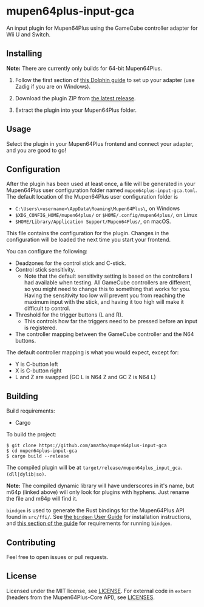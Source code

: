 # mupen64plus-input-gca

An input plugin for Mupen64Plus using the GameCube controller adapter for Wii U and Switch.

## Installing

**Note:** There are currently only builds for 64-bit Mupen64Plus.

1. Follow the first section of [this Dolphin guide](https://dolphin-emu.org/docs/guides/how-use-official-gc-controller-adapter-wii-u#Installation) to set up your adapter (use Zadig if you are on Windows).

1. Download the plugin ZIP from [the latest release](../../releases/latest).

1. Extract the plugin into your Mupen64Plus folder.

## Usage

Select the plugin in your Mupen64Plus frontend and connect your adapter, and you are good to go!

## Configuration

After the plugin has been used at least once, a file will be generated in your Mupen64Plus user configuration folder named
`mupen64plus-input-gca.toml`. The default location of the Mupen64Plus user configuration folder is

* `C:\Users\<username>\AppData\Roaming\Mupen64Plus\`, on Windows
* `$XDG_CONFIG_HOME/mupen64plus/` or `$HOME/.config/mupen64plus/`, on Linux
* `$HOME/Library/Application Support/Mupen64Plus/`, on macOS.

This file contains the configuration for the plugin. Changes in the configuration will be
loaded the next time you start your frontend.

You can configure the following:

* Deadzones for the control stick and C-stick.
* Control stick sensitivity.
    * Note that the default sensitivity setting is based on the controllers I had available when testing. All GameCube
    controllers are different, so you might need to change this to something that works for you. Having the sensitivity
    too low will prevent you from reaching the maximum input with the stick, and having it too high will make it
    difficult to control.
* Threshold for the trigger buttons (L and R).
    * This controls how far the triggers need to be pressed before an input is registered.
* The controller mapping between the GameCube controller and the N64 buttons.

The default controller mapping is what you would expect, except for:

* Y is C-button left
* X is C-button right
* L and Z are swapped (GC L is N64 Z and GC Z is N64 L)

## Building

Build requirements:

* Cargo

To build the project:

```
$ git clone https://github.com/amatho/mupen64plus-input-gca
$ cd mupen64plus-input-gca
$ cargo build --release
```

The compiled plugin will be at `target/release/mupen64plus_input_gca.(dll|dylib|so)`.

**Note:** The compiled dynamic library will have underscores in it's name, but m64p (linked above) will only look for plugins with hyphens. Just rename the file and m64p will find it.

`bindgen` is used to generate the Rust bindings for the Mupen64Plus API found in `src/ffi/`. See [the `bindgen` User Guide](https://rust-lang.github.io/rust-bindgen/command-line-usage.html)
for installation instructions, and [this section of the guide](https://rust-lang.github.io/rust-bindgen/requirements.html) for requirements for running `bindgen`.

## Contributing

Feel free to open issues or pull requests.

## License

Licensed under the MIT license, see [LICENSE](LICENSE). For external code in `extern` (headers from the Mupen64Plus-Core API), see [LICENSES](extern/LICENSES).
